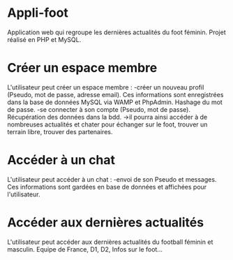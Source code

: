# Appli-foot

Application web qui regroupe les dernières actualités du foot féminin.
Projet réalisé en PHP et MySQL.

# Créer un espace membre

L'utilisateur peut créer un espace membre :
-créer un nouveau profil (Pseudo, mot de passe, adresse email).
Ces informations sont enregistrées dans la base de données MySQL via WAMP et PhpAdmin.
Hashage du mot de passe.
-se connecter à son compte (Pseudo, mot de passe).
Récupération des données dans la bdd.
->il pourra ainsi accéder à de nombreuses actualités et chater pour échanger sur le foot, trouver un terrain libre, trouver des partenaires.

# Accéder à un chat

L'utilisateur peut accéder à un chat : 
-envoi de son Pseudo et messages.
Ces informations sont gardées en base de données et affichées pour l'utilisateur.

# Accéder aux dernières actualités 

L'utilisateur peut accéder aux dernières actualités du football féminin et masculin.
Equipe de France, D1, D2, Infos sur le foot...
